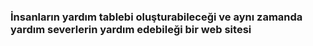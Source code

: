 ### İnsanların yardım tablebi oluşturabileceği ve aynı zamanda yardım severlerin yardım edebileği bir web sitesi
